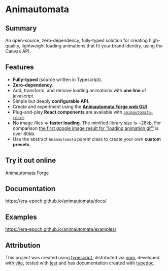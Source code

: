 # Animautomata

## Summary

An open-source, zero-dependency, fully-typed solution for creating high-quality, lightweight loading animations that fit your brand identity, using the Canvas API.

## Features

- **Fully-typed** (source written in Typescript).
- **Zero-dependency**.
- Add, transform, and remove loading animations with **one line** of javascript.
- Simple but deeply **configurable API**.
- Create and experiment using the [**Animautomata Forge web GUI**](https://animautomata.eracodes.net)
- Plug-and-play **React components** are available with [`animautomata-react`](https://github.com/era-epoch/animautomata-react).
- No image files => **faster loading**. The minified library size is ~28kb. For comparison [the first google image result for "loading animation gif"](https://i.sstatic.net/kOnzy.gif) is over 80kb.
- Use the abstract `Animautomata` parent class to create your own **custom presets**.

## Try it out online

[Animautomata Forge](https://animautomata.eracodes.net)

## Documentation

<https://era-epoch.github.io/animautomata/docs/>

## Examples

<https://era-epoch.github.io/animautomata/examples/>

## Attribution

This project was created using [typescript](https://www.typescriptlang.org/), distributed via [npm](https://www.npmjs.com/), developed with [vite](https://vitejs.dev/), tested with [jest](https://jestjs.io/) and has documentation created with [typedoc](https://typedoc.org/).
